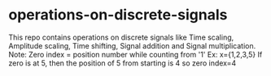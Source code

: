 # operations-on-discrete-signals
This repo contains operations on discrete signals like Time scaling, Amplitude scaling, Time shifting, Signal addition and Signal multiplication.
Note: Zero index = position number while counting from '1'
Ex: x={1,2,3,5}
If zero is at 5, then the position of 5 from starting is 4 so zero index=4
